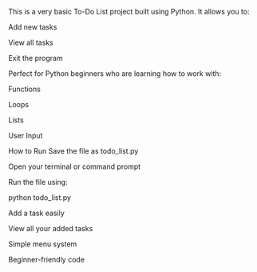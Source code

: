 This is a very basic To-Do List project built using Python.
It allows you to:

Add new tasks

View all tasks

Exit the program

Perfect for Python beginners who are learning how to work with:

Functions

Loops

Lists

User Input

How to Run
Save the file as todo_list.py

Open your terminal or command prompt

Run the file using:

python todo_list.py

Add a task easily

View all your added tasks

Simple menu system

Beginner-friendly code
